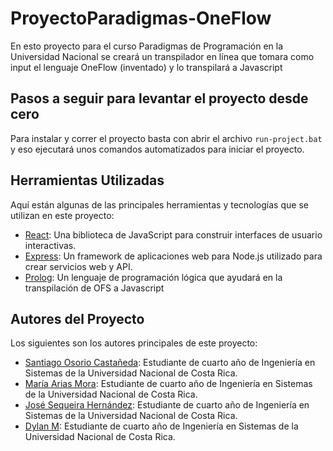 # ProyectoParadigmas-OneFlow
En esto proyecto para el curso Paradigmas de Programación en la Universidad Nacional se creará un transpilador en línea que tomara como input el lenguaje OneFlow (inventado) y lo transpilará a Javascript

## Pasos a seguir para levantar el proyecto desde cero

Para instalar y correr el proyecto basta con abrir el archivo `run-project.bat` y eso ejecutará unos comandos automatizados para iniciar el proyecto.

## Herramientas Utilizadas

Aquí están algunas de las principales herramientas y tecnologías que se utilizan en este proyecto:

- [React](https://reactjs.org/): Una biblioteca de JavaScript para construir interfaces de usuario interactivas.
- [Express](https://expressjs.com/): Un framework de aplicaciones web para Node.js utilizado para crear servicios web y API.
- [Prolog](https://www.swi-prolog.org): Un lenguaje de programación lógica que ayudará en la transpilación de OFS a Javascript

## Autores del Proyecto

Los siguientes son los autores principales de este proyecto:

- [Santiago Osorio Castañeda](https://github.com/Osorio-Tiago): Estudiante de cuarto año de Ingeniería en Sistemas de la Universidad Nacional de Costa Rica.
- [María Arias Mora](https://github.com/PaulaTomoko): Estudiante de cuarto año de Ingeniería en Sistemas de la Universidad Nacional de Costa Rica.
- [José Sequeira Hernández](https://github.com/Jose0696): Estudiante de cuarto año de Ingeniería en Sistemas de la Universidad Nacional de Costa Rica.
- [Dylan M](https://github.com/dylancr27): Estudiante de cuarto año de Ingeniería en Sistemas de la Universidad Nacional de Costa Rica.


